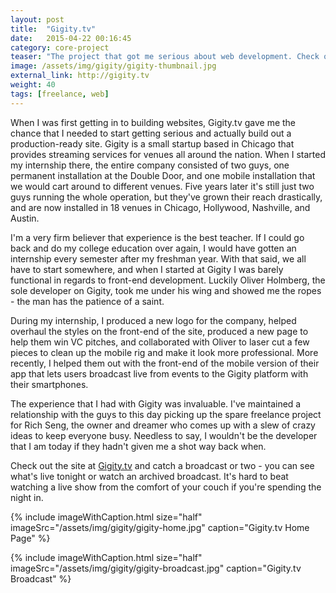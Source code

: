 ```yaml
---
layout: post
title:  "Gigity.tv"
date:   2015-04-22 00:16:45
category: core-project
teaser: "The project that got me serious about web development. Check out how I helped a small startup completely redesign their brand and website."
image: /assets/img/gigity/gigity-thumbnail.jpg
external_link: http://gigity.tv
weight: 40
tags: [freelance, web]
---
```


When I was first getting in to building websites, Gigity.tv gave me the chance that I needed to start getting serious and actually build out a production-ready site. Gigity is a small startup based in Chicago that provides streaming services for venues all around the nation. When I started my internship there, the entire company consisted of two guys, one permanent installation at the Double Door, and one mobile installation that we would cart around to different venues. Five years later it's still just two guys running the whole operation, but they've grown their reach drastically, and are now installed in 18 venues in Chicago, Hollywood, Nashville, and Austin.

I'm a very firm believer that experience is the best teacher. If I could go back and do my college education over again, I would have gotten an internship every semester after my freshman year. With that said, we all have to start somewhere, and when I started at Gigity I was barely functional in regards to front-end development. Luckily Oliver Holmberg, the sole developer on Gigity, took me under his wing and showed me the ropes - the man has the patience of a saint.

During my internship, I produced a new logo for the company, helped overhaul the styles on the front-end of the site, produced a new page to help them win VC pitches, and collaborated with Oliver to laser cut a few pieces to clean up the mobile rig and make it look more professional. More recently, I helped them out with the front-end of the mobile version of their app that lets users broadcast live from events to the Gigity platform with their smartphones. 

The experience that I had with Gigity was invaluable. I've maintained a relationship with the guys to this day picking up the spare freelance project for Rich Seng, the owner and dreamer who comes up with a slew of crazy ideas to keep everyone busy. Needless to say, I wouldn't be the developer that I am today if they hadn't given me a shot way back when.

Check out the site at <a href="http://gigity.tv" target="_blank">Gigity.tv</a> and catch a broadcast or two - you can see what's live tonight or watch an archived broadcast. It's hard to beat watching a live show from the comfort of your couch if you're spending the night in.

{% include imageWithCaption.html size="half" imageSrc="/assets/img/gigity/gigity-home.jpg" caption="Gigity.tv Home Page" %}

{% include imageWithCaption.html size="half" imageSrc="/assets/img/gigity/gigity-broadcast.jpg" caption="Gigity.tv Broadcast" %}